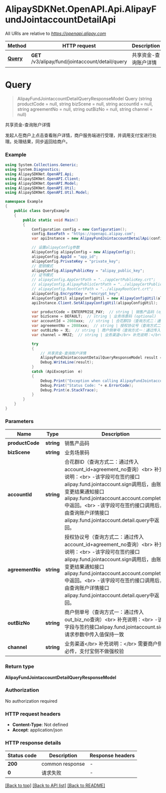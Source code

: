# AlipaySDKNet.OpenAPI.Api.AlipayFundJointaccountDetailApi

All URIs are relative to *https://openapi.alipay.com*

Method | HTTP request | Description
------------- | ------------- | -------------
[**Query**](AlipayFundJointaccountDetailApi.md#query) | **GET** /v3/alipay/fund/jointaccount/detail/query | 共享资金-查询账户详情


<a name="query"></a>
# **Query**
> AlipayFundJointaccountDetailQueryResponseModel Query (string productCode = null, string bizScene = null, string accountId = null, string agreementNo = null, string outBizNo = null, string channel = null)

共享资金-查询账户详情

发起人在商户上点击查看账户详情，商户服务端进行受理，并调用支付宝进行处理。处理结果，同步返回给商户。

### Example
```csharp
using System.Collections.Generic;
using System.Diagnostics;
using AlipaySDKNet.OpenAPI.Api;
using AlipaySDKNet.OpenAPI.Client;
using AlipaySDKNet.OpenAPI.Model;
using AlipaySDKNet.OpenAPI.Util;
using AlipaySDKNet.OpenAPI.Util.Model;

namespace Example
{
    public class QueryExample
    {
        public static void Main()
        {
            Configuration config = new Configuration();
            config.BasePath = "https://openapi.alipay.com";
            var apiInstance = new AlipayFundJointaccountDetailApi(config);

            // 设置alipayConfig参数
            AlipayConfig alipayConfig = new AlipayConfig();
            alipayConfig.AppId = "app_id";
            alipayConfig.PrivateKey = "private_key";
            // 密钥模式
            alipayConfig.AlipayPublicKey = "alipay_public_key";
            // 证书模式
            // alipayConfig.AppCertPath = "../appCertPublicKey.crt";
            // alipayConfig.AlipayPublicCertPath = "../alipayCertPublicKey_RSA2.crt";
            // alipayConfig.RootCertPath = "../alipayRootCert.crt";
            alipayConfig.EncryptKey = "encrypt_key";
            AlipayConfigUtil alipayConfigUtil = new AlipayConfigUtil(alipayConfig);
            apiInstance.Client.SetAlipayConfigUtil(alipayConfigUtil);

            var productCode = ENTERPRISE_PAY;  // string | 销售产品码 (optional) 
            var bizScene = DEFAULT;  // string | 业务场景码 (optional) 
            var accountId = 2088xxx;  // string | 合花群ID（查询方式二：通过传入account_id+agreement_no查询）<br> 补充说明：<br> -该字段可在签约接口alipay.fund.jointaccount.sign调用后，由账户变更结果通知接口alipay.fund.jointaccount.account.completed中返回。<br> -该字段可在签约接口调用后，由查询账户详情接口alipay.fund.jointaccount.detail.query中返回。 (optional) 
            var agreementNo = 2088xxx;  // string | 授权协议号（查询方式二：通过传入account_id+agreement_no查询）<br> 补充说明：<br> -该字段可在签约接口alipay.fund.jointaccount.sign调用后，由账户变更结果通知接口alipay.fund.jointaccount.account.completed中返回。<br> -该字段可在签约接口调用后，由查询账户详情接口alipay.fund.jointaccount.detail.query中返回。 (optional) 
            var outBizNo = 无;  // string | 商户侧单号（查询方式一：通过传入 out_biz_no查询）<br> 补充说明：<br> -该字段与签约接口alipay.fund.jointaccount.sign请求参数中传入值保持一致 (optional) 
            var channel = MMJZ;  // string | 业务渠道</br> 补充说明：</br> 需要商户侧必传，支付宝侧不做强校验 (optional) 

            try
            {
                // 共享资金-查询账户详情
                AlipayFundJointaccountDetailQueryResponseModel result = apiInstance.Query(productCode, bizScene, accountId, agreementNo, outBizNo, channel);
                Debug.WriteLine(result);
            }
            catch (ApiException  e)
            {
                Debug.Print("Exception when calling AlipayFundJointaccountDetailApi.Query: " + e.Message );
                Debug.Print("Status Code: "+ e.ErrorCode);
                Debug.Print(e.StackTrace);
            }
        }
    }
}
```

### Parameters

Name | Type | Description  | Notes
------------- | ------------- | ------------- | -------------
 **productCode** | **string**| 销售产品码 | [optional] 
 **bizScene** | **string**| 业务场景码 | [optional] 
 **accountId** | **string**| 合花群ID（查询方式二：通过传入account_id+agreement_no查询）&lt;br&gt; 补充说明：&lt;br&gt; -该字段可在签约接口alipay.fund.jointaccount.sign调用后，由账户变更结果通知接口alipay.fund.jointaccount.account.completed中返回。&lt;br&gt; -该字段可在签约接口调用后，由查询账户详情接口alipay.fund.jointaccount.detail.query中返回。 | [optional] 
 **agreementNo** | **string**| 授权协议号（查询方式二：通过传入account_id+agreement_no查询）&lt;br&gt; 补充说明：&lt;br&gt; -该字段可在签约接口alipay.fund.jointaccount.sign调用后，由账户变更结果通知接口alipay.fund.jointaccount.account.completed中返回。&lt;br&gt; -该字段可在签约接口调用后，由查询账户详情接口alipay.fund.jointaccount.detail.query中返回。 | [optional] 
 **outBizNo** | **string**| 商户侧单号（查询方式一：通过传入 out_biz_no查询）&lt;br&gt; 补充说明：&lt;br&gt; -该字段与签约接口alipay.fund.jointaccount.sign请求参数中传入值保持一致 | [optional] 
 **channel** | **string**| 业务渠道&lt;/br&gt; 补充说明：&lt;/br&gt; 需要商户侧必传，支付宝侧不做强校验 | [optional] 

### Return type

**AlipayFundJointaccountDetailQueryResponseModel**

### Authorization

No authorization required

### HTTP request headers

 - **Content-Type**: Not defined
 - **Accept**: application/json


### HTTP response details
| Status code | Description | Response headers |
|-------------|-------------|------------------|
| **200** | common response |  -  |
| **0** | 请求失败 |  -  |

[[Back to top]](#) [[Back to API list]](../README.md#documentation-for-api-endpoints) [[Back to README]](../README.md)

